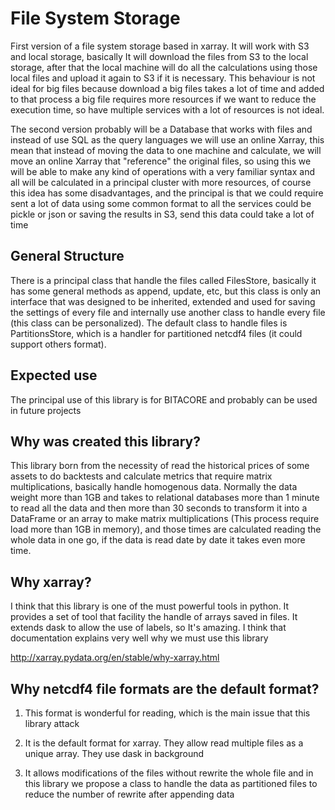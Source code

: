 # File System Storage

First version of a file system storage based in xarray. It will work with S3 and local storage, basically It will
download the files from S3 to the local storage, after that the local machine will do all the calculations
using those local files and upload it again to S3 if it is necessary. This behaviour is not ideal for big files
because download a big files takes a lot of time and added to that process a big file requires more resources
if we want to reduce the execution time, so have multiple services with a lot of resources is not ideal. 

The second version probably will be a Database that works with files and instead of use SQL as the query languages 
we will use an online Xarray, this mean that instead of moving the data to one machine and calculate, 
we will move an online Xarray that "reference" the original files, so using this we will be able to make any kind
of operations with a very familiar syntax and all will be calculated in a principal cluster with more resources, 
of course this idea has some disadvantages, and the principal is that we could require sent a lot of data using 
some common format to all the services could be pickle or json or saving the results in S3,
send this data could take a lot of time

## General Structure

There is a principal class that handle the files called FilesStore,
basically it has some general methods as append, update, etc, but
this class is only an interface that was designed to be inherited, extended
and used for saving the settings of every file and internally use another
class to handle every file (this class can be personalized).
The default class to handle files is PartitionsStore, which
is a handler for partitioned netcdf4 files (it could support others format).

## Expected use

The principal use of this library is for BITACORE and probably can be used
in future projects

## Why was created this library?

This library born from the necessity of read the historical prices of
some assets to do backtests and calculate metrics that require matrix
multiplications, basically handle homogenous data.
Normally the data weight more than 1GB and takes to relational
databases more than 1 minute to read all the data and
then more than 30 seconds to transform it into a DataFrame or an array
to make matrix multiplications (This process require load more
than 1GB in memory), and those times are calculated reading the
whole data in one go, if the data is read date by date it takes
even more time.

## Why xarray?

I think that this library is one of the must powerful tools in python.
It provides a set of tool that facility the handle of arrays saved in files.
It extends dask to allow the use of labels, so It's amazing. I think
that documentation explains very well why we must use this library

http://xarray.pydata.org/en/stable/why-xarray.html

## Why netcdf4 file formats are the default format?

1) This format is wonderful for reading, which is the main issue that this
   library attack

2) It is the default format for xarray.
   They allow read multiple files as a unique array.
   They use dask in background

3) It allows modifications of the files without rewrite the whole file and
   in this library we propose a class to handle the data as partitioned files
   to reduce the number of rewrite after appending data
